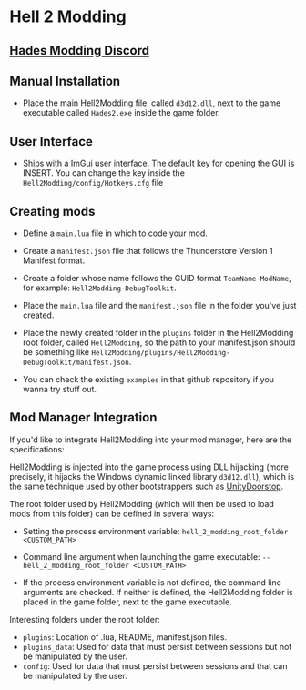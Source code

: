 # Hell 2 Modding

[Hades Modding Discord](https://discord.com/invite/KuMbyrN)
---

## Manual Installation

- Place the main Hell2Modding file, called `d3d12.dll`, next to the game executable called `Hades2.exe` inside the game folder.

## User Interface

- Ships with a ImGui user interface. The default key for opening the GUI is INSERT. You can change the key inside the `Hell2Modding/config/Hotkeys.cfg` file

## Creating mods

- Define a `main.lua` file in which to code your mod.

- Create a `manifest.json` file that follows the Thunderstore Version 1 Manifest format.

- Create a folder whose name follows the GUID format `TeamName-ModName`, for example: `Hell2Modding-DebugToolkit`.

- Place the `main.lua` file and the `manifest.json` file in the folder you've just created.

- Place the newly created folder in the `plugins` folder in the Hell2Modding root folder, called `Hell2Modding`, so the path to your manifest.json should be something like `Hell2Modding/plugins/Hell2Modding-DebugToolkit/manifest.json`.

- You can check the existing `examples` in that github repository if you wanna try stuff out.

## Mod Manager Integration

If you'd like to integrate Hell2Modding into your mod manager, here are the specifications:

Hell2Modding is injected into the game process using DLL hijacking (more precisely, it hijacks the Windows dynamic linked library `d3d12.dll`), which is the same technique used by other bootstrappers such as [UnityDoorstop](https://github.com/NeighTools/UnityDoorstop).

The root folder used by Hell2Modding (which will then be used to load mods from this folder) can be defined in several ways:

- Setting the process environment variable: `hell_2_modding_root_folder <CUSTOM_PATH>`

- Command line argument when launching the game executable: `--hell_2_modding_root_folder <CUSTOM_PATH>`

- If the process environment variable is not defined, the command line arguments are checked. If neither is defined, the Hell2Modding folder is placed in the game folder, next to the game executable.

Interesting folders under the root folder:

- `plugins`: Location of .lua, README, manifest.json files.
- `plugins_data`: Used for data that must persist between sessions but not be manipulated by the user.
- `config`: Used for data that must persist between sessions and that can be manipulated by the user.
